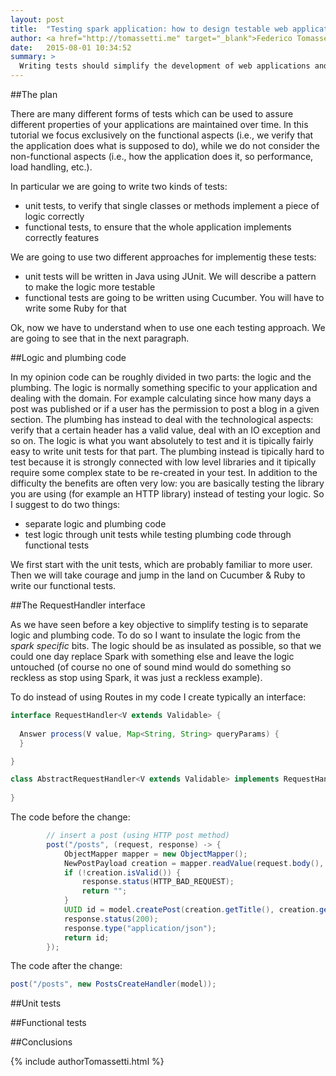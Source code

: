 ```yaml
---
layout: post
title:  "Testing spark application: how to design testable web applications applications"
author: <a href="http://tomassetti.me" target="_blank">Federico Tomassetti</a>
date:   2015-08-01 10:34:52
summary: >
  Writing tests should simplify the development of web applications and give you the confidence to perform refactoring. However often it becomes a chore. Writing tests is not easy, as it is not easy to understand what to test and how to test it. In this tutorial we describe one possible approach to use a mix of unit and functional tests to keep development simple and agile, while having our back covered by solid tests.
---
```


##The plan

There are many different forms of tests which can be used to assure different properties of your applications are maintained over time. In this tutorial we focus exclusively on the functional aspects (i.e., we verify that the application does what is supposed to do), while we do not consider the non-functional aspects (i.e., how the application does it, so performance, load handling, etc.).

In particular we are going to write two kinds of tests:
* unit tests, to verify that single classes or methods implement a piece of logic correctly
* functional tests, to ensure that the whole application implements correctly features

We are going to use two different approaches for implementig these tests:
* unit tests will be written in Java using JUnit. We will describe a pattern to make the logic more testable
* functional tests are going to be written using Cucumber. You will have to write some Ruby for that

Ok, now we have to understand when to use one each testing approach. We are going to see that in the next paragraph.

##Logic and plumbing code

In my opinion code can be roughly divided in two parts: the logic and the plumbing. The logic is normally something specific to your application and dealing with the domain. For example calculating since how many days a post was published or if a user has the permission to post a blog in a given section. The plumbing has instead to deal with the technological aspects: verify that a certain header has a valid value, deal with an IO exception and so on. The logic is what you want absolutely to test and it is tipically fairly easy to write unit tests for that part. The plumbing instead is tipically hard to test because it is strongly connected with low level libraries and it tipically require some complex state to be re-created in your test. In addition to the difficulty the benefits are often very low: you are basically testing the library you are using (for example an HTTP library) instead of testing your logic. So I suggest to do two things:

* separate logic and plumbing code
* test logic through unit tests while testing plumbing code through functional tests

We first start with the unit tests, which are probably familiar to more user. Then we will take courage and jump in the land on Cucumber & Ruby to write our functional tests.

##The RequestHandler interface

As we have seen before a key objective to simplify testing is to separate logic and plumbing code. To do so I want to insulate the logic from the _spark specific_ bits. The logic should be as insulated as possible, so that we could one day replace Spark with something else and leave the logic untouched (of course no one of sound mind would do something so reckless as stop using Spark, it was just a reckless example).

To do instead of using Routes in my code I create typically an interface:

```java
interface RequestHandler<V extends Validable> {
  
  Answer process(V value, Map<String, String> queryParams) {
  }

}
```

```java
class AbstractRequestHandler<V extends Validable> implements RequestHandler<V> {
  
}
```

The code before the change:

```java
        // insert a post (using HTTP post method)
        post("/posts", (request, response) -> {
            ObjectMapper mapper = new ObjectMapper();
            NewPostPayload creation = mapper.readValue(request.body(), NewPostPayload.class);
            if (!creation.isValid()) {
                response.status(HTTP_BAD_REQUEST);
                return "";
            }
            UUID id = model.createPost(creation.getTitle(), creation.getContent(), creation.getCategories());
            response.status(200);
            response.type("application/json");
            return id;
        });
```

The code after the change:

```java
post("/posts", new PostsCreateHandler(model));
```


##Unit tests

##Functional tests

##Conclusions

{% include authorTomassetti.html %}